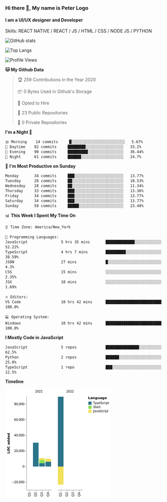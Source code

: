 ### Hi there 👋, My name is Peter Logo
#### I am a UI/UX designer and Developer
Skills: REACT NATIVE / REACT / JS / HTML / CSS / NODE JS / PYTHON

![GitHub stats](https://github-readme-stats.vercel.app/api?username=peterlogo&show_icons=true&count_private=true&theme=dark)

![Top Langs](https://github-readme-stats.vercel.app/api/top-langs/?username=peterlogo&theme=dark&layout=compact)

<!--START_SECTION:waka-->
![Profile Views](http://img.shields.io/badge/Profile%20Views-2-blue)

**🐱 My Github Data** 

> 🏆 259 Contributions in the Year 2020
 > 
> 📦 0 Bytes Used in Github's Storage 
 > 
> 💼 Opted to Hire
 > 
> 📜 23 Public Repositories 
 > 
> 🔑 0 Private Repositories  
 > 
**I'm a Night 🦉** 

```text
🌞 Morning    14 commits     █░░░░░░░░░░░░░░░░░░░░░░░░   5.67% 
🌆 Daytime    82 commits     ████████░░░░░░░░░░░░░░░░░   33.2% 
🌃 Evening    90 commits     █████████░░░░░░░░░░░░░░░░   36.44% 
🌙 Night      61 commits     ██████░░░░░░░░░░░░░░░░░░░   24.7%

```
📅 **I'm Most Productive on Sunday** 

```text
Monday       34 commits     ███░░░░░░░░░░░░░░░░░░░░░░   13.77% 
Tuesday      26 commits     ██░░░░░░░░░░░░░░░░░░░░░░░   10.53% 
Wednesday    28 commits     ██░░░░░░░░░░░░░░░░░░░░░░░   11.34% 
Thursday     33 commits     ███░░░░░░░░░░░░░░░░░░░░░░   13.36% 
Friday       34 commits     ███░░░░░░░░░░░░░░░░░░░░░░   13.77% 
Saturday     34 commits     ███░░░░░░░░░░░░░░░░░░░░░░   13.77% 
Sunday       58 commits     █████░░░░░░░░░░░░░░░░░░░░   23.48%

```


📊 **This Week I Spent My Time On** 

```text
⌚︎ Time Zone: America/New_York

💬 Programming Languages: 
JavaScript               5 hrs 35 mins       █████████████░░░░░░░░░░░░   52.22% 
TypeScript               4 hrs 7 mins        █████████░░░░░░░░░░░░░░░░   38.59% 
JSON                     27 mins             █░░░░░░░░░░░░░░░░░░░░░░░░   4.3% 
CSS                      15 mins             ░░░░░░░░░░░░░░░░░░░░░░░░░   2.35% 
JSX                      10 mins             ░░░░░░░░░░░░░░░░░░░░░░░░░   1.69%

🔥 Editors: 
VS Code                  10 hrs 42 mins      █████████████████████████   100.0%

💻 Operating System: 
Windows                  10 hrs 42 mins      █████████████████████████   100.0%

```

**I Mostly Code in JavaScript** 

```text
JavaScript               5 repos             ███████████████░░░░░░░░░░   62.5% 
Python                   2 repos             ██████░░░░░░░░░░░░░░░░░░░   25.0% 
TypeScript               1 repo              ███░░░░░░░░░░░░░░░░░░░░░░   12.5%

```


**Timeline**

![Chart not found](https://raw.githubusercontent.com/peterlogo/peterlogo/master/charts/bar_graph.png) 


<!--END_SECTION:waka-->


